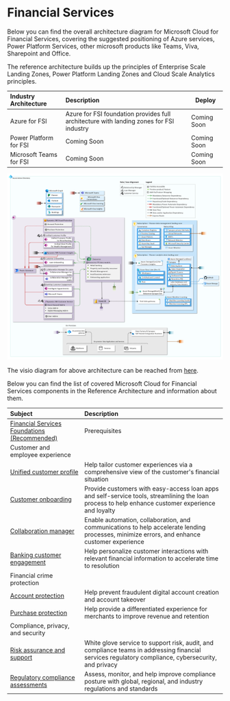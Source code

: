 # Financial Services

Below you can find the overall architecture diagram for Microsoft Cloud for Financial Services, covering the suggested positioning of Azure services, Power Platform Services, other microsoft products like Teams, Viva, Sharepoint and Office.

The reference architecture builds up the principles of Enterprise Scale Landing Zones, Power Platform Landing Zones and Cloud Scale Analytics principles.

| Industry Architecture | Description | Deploy |
|:----------------------|:------------|--------|
| Azure for FSI | Azure for FSI foundation  provides full architecture with landing zones for FSI industry |Coming Soon
| Power Platform for FSI | Coming Soon | Coming Soon
| Microsoft Teams for FSI | Coming Soon | Coming Soon

![Financial Services Industry Reference Architecture](./docs/mc4f-reference-architecture_v2.png)

The visio diagram for above architecture can be reached from [here](./docs/mc4f_v2.vsdx).


Below you can find the list of covered Microsoft Cloud for Financial Services components in the Reference Architecture and information about them.

| Subject | Description |
|:---------------------------|:------------|
| [Financial Services Foundations (Recommended)](./fsi/prereqs.md) | Prerequisites
| Customer and employee experience
| [Unified customer profile](./solutions/unifiedCustomerProfile) | Help tailor customer experiences via a comprehensive view of the customer's financial situation
| [Customer onboarding](./solutions/customerOnboarding) | Provide customers with easy-access loan apps and self-service tools, streamlining the loan process to help enhance customer experience and loyalty
| [Collaboration manager](./solutions/collaborationManager) | Enable automation, collaboration, and communications to help accelerate lending processes, minimize errors, and enhance customer experience
| [Banking customer engagement](./solutions/bankingCustomerEngagement) | Help personalize customer interactions with relevant financial information to accelerate time to resolution
| Financial crime protection
| [Account protection](./solutions/accountProtection) | Help prevent fraudulent digital account creation and account takeover
| [Purchase protection](./solutions/purchaseProtection) | Help provide a differentiated experience for merchants to improve revenue and retention
| Compliance, privacy, and security
| [Risk assurance and support](./solutions/riskAssurance) | White glove service to support risk, audit, and compliance teams in addressing financial services regulatory compliance, cybersecurity, and privacy
| [Regulatory compliance assessments](./solutions/complianceAssessments) | Assess, monitor, and help improve compliance posture with global, regional, and industry regulations and standards
